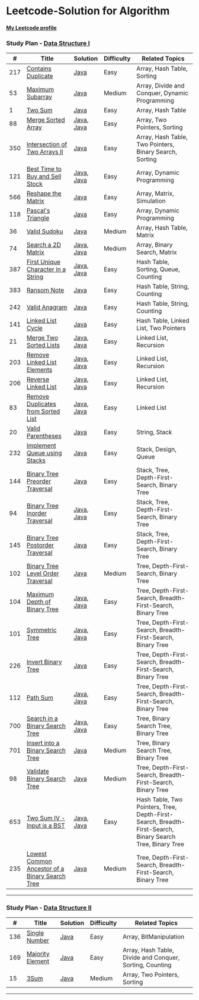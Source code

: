 # Leetcode-Solution for Algorithm

#### [My Leetcode profile](https://leetcode.com/AmyChang/)

### Study Plan - [Data Structure I](https://leetcode.com/study-plan/data-structure/?progress=fv6jie5)
| # | Title     | Solution     | Difficulty | Related Topics |
|---| --------- | ------------ | ---------- | -------------- |
|217|[Contains Duplicate](https://leetcode.com/submissions/detail/769941432/) | [Java](https://github.com/coco40725/Leetcode-Solution/blob/master/No.201-300/217.Contains_Duplicate/src/Solution.java) | Easy | Array, Hash Table, Sorting |
|53|[Maximum Subarray](https://leetcode.com/submissions/detail/769956523/) | [Java](https://github.com/coco40725/Leetcode-Solution/blob/master/No.1-100/53.Maximum_Subarray/src/Solution.java) | Medium | Array, Divide and Conquer, Dynamic Programming |
|1|[Two Sum](https://leetcode.com/submissions/detail/769956914/)| [Java](https://github.com/coco40725/Leetcode-Solution/blob/master/No.1-100/1.Two_Sum/src/Solution.java) | Easy | Array, Hash Table |
|88|[Merge Sorted Array](https://leetcode.com/submissions/detail/770016650/)|[Java](https://github.com/coco40725/Leetcode-Solution/blob/master/No.1-100/88.MergeSortedArray/src/Solution.java), [Java](https://github.com/coco40725/Leetcode-Solution/blob/master/No.1-100/88.MergeSortedArray/src/Solution1.java) | Easy | Array, Two Pointers, Sorting |
|350|[Intersection of Two Arrays II](https://leetcode.com/submissions/detail/770628396/)|[Java](https://github.com/coco40725/Leetcode-Solution/blob/master/No.301-400/350.Intersection_of_Two_Arrays_II/src/Solution.java) | Easy | Array, Hash Table, Two Pointers, Binary Search, Sorting |
|121|[Best Time to Buy and Sell Stock](https://leetcode.com/submissions/detail/770628670/)|[Java](https://github.com/coco40725/Leetcode-Solution/blob/master/No.101-200/121.Best_Time_to_Buy_and_Sell_Stock/src/Solution.java), [Java](https://github.com/coco40725/Leetcode-Solution/blob/master/No.101-200/121.Best_Time_to_Buy_and_Sell_Stock/src/Solution1.java) | Easy | Array, Dynamic Programming | 
|566|[Reshape the Matrix](https://leetcode.com/submissions/detail/771480427/)|[Java](https://github.com/coco40725/Leetcode-Solution/blob/master/No.501-600/566.Reshape_the_Matrix/src/Solution.java) | Easy | Array, Matrix, Simulation |
|118|[Pascal's Triangle](https://leetcode.com/submissions/detail/771480643/)|[Java](https://github.com/coco40725/Leetcode-Solution/blob/master/No.101-200/118.Pascal_triangle/src/Solution.java) | Easy| Array, Dynamic Programming | 
|36|[Valid Sudoku](https://leetcode.com/submissions/detail/773865508/)|[Java](https://github.com/coco40725/Leetcode-Solution/blob/master/No.1-100/36.ValidSudoku/src/Solution.java) | Medium | Array, Hash Table, Matrix|
|74|[Search a 2D Matrix](https://leetcode.com/submissions/detail/773865592/)|[Java](https://github.com/coco40725/Leetcode-Solution/blob/master/No.1-100/74.Search_a_2D_Matrix/src/Solution.java), [Java](https://github.com/coco40725/Leetcode-Solution/blob/master/No.1-100/74.Search_a_2D_Matrix/src/Solution1.java) | Medium | Array, Binary Search, Matrix|
|387|[First Unique Character in a String](https://leetcode.com/submissions/detail/773865803/) |[Java](https://github.com/coco40725/Leetcode-Solution/blob/master/No.301-400/387.FirstUniqueCharacterinaString/src/Solution.java), [Java](https://github.com/coco40725/Leetcode-Solution/blob/master/No.301-400/387.FirstUniqueCharacterinaString/src/Solution1.java) | Easy | Hash Table, Sorting, Queue, Counting |
|383|[Ransom Note](https://leetcode.com/submissions/detail/773865858/)|[Java](https://github.com/coco40725/Leetcode-Solution/blob/master/No.301-400/383.RansomNote/src/Solution.java)| Easy | Hash Table, String, Counting |
|242|[Valid Anagram](https://leetcode.com/submissions/detail/773865927/)|[Java](https://github.com/coco40725/Leetcode-Solution/blob/master/No.201-300/242.ValidAnagram/src/Solution.java) | Easy | Hash Table, String, Counting |
|141|[Linked List Cycle](https://leetcode.com/submissions/detail/773866062/)|[Java](https://github.com/coco40725/Leetcode-Solution/blob/master/No.101-200/141.LinkedListCycle/src/Solution.java) | Easy | Hash Table, Linked List, Two Pointers |
|21|[Merge Two Sorted Lists](https://leetcode.com/submissions/detail/773930093/)|[Java](https://github.com/coco40725/Leetcode-Solution/blob/master/No.1-100/21.MergeTwoSortedLists/src/Solution.java), [Java](https://github.com/coco40725/Leetcode-Solution/blob/master/No.1-100/21.MergeTwoSortedLists/src/Solution1.java) | Easy | Linked List, Recursion |
|203|[Remove Linked List Elements](https://leetcode.com/submissions/detail/774037033/)|[Java](https://github.com/coco40725/Leetcode-Solution/blob/master/No.201-300/203.RemoveLinkedListElements/src/Solution.java), [Java](https://github.com/coco40725/Leetcode-Solution/blob/master/No.201-300/203.RemoveLinkedListElements/src/Solution1.java) | Easy | Linked List, Recursion |
|206|[Reverse Linked List](https://leetcode.com/submissions/detail/775627179/)|[Java](https://github.com/coco40725/Leetcode-Solution/blob/master/No.201-300/206.ReverseLinkedList/src/Solution.java), [Java](https://github.com/coco40725/Leetcode-Solution/blob/master/No.201-300/206.ReverseLinkedList/src/Solution1.java) | Easy | Linked List, Recursion |
|83|[Remove Duplicates from Sorted List](https://leetcode.com/submissions/detail/774962577/)|[Java](https://github.com/coco40725/Leetcode-Solution/blob/master/No.1-100/83.RemoveDuplicatesfromSortedList/src/Solution.java), [Java](https://github.com/coco40725/Leetcode-Solution/blob/master/No.1-100/83.RemoveDuplicatesfromSortedList/src/Solution1.java) | Easy | Linked List |
|20|[Valid Parentheses](https://leetcode.com/submissions/detail/776809895/)|[Java](https://github.com/coco40725/Leetcode-Solution/blob/master/No.1-100/20.ValidParentheses/src/Solution.java) | Easy | String, Stack |
|232|[Implement Queue using Stacks](https://leetcode.com/submissions/detail/777342996/)|[Java](https://github.com/coco40725/Leetcode-Solution/blob/master/No.201-300/232.ImplementQueueusingStacks/src/MyQueue1.java)| Easy | Stack, Design, Queue |
|144|[Binary Tree Preorder Traversal](https://leetcode.com/submissions/detail/777487287/)|[Java](https://github.com/coco40725/Leetcode-Solution/blob/master/No.101-200/144.BinaryTreePreorderTraversal/src/Solution.java) | Easy | Stack, Tree, Depth-First-Search, Binary Tree |
|94|[Binary Tree Inorder Traversal](https://leetcode.com/submissions/detail/777515262/)|[Java](https://github.com/coco40725/Leetcode-Solution/blob/master/No.1-100/74.Search_a_2D_Matrix/src/Solution.java), [Java](https://github.com/coco40725/Leetcode-Solution/blob/master/No.1-100/74.Search_a_2D_Matrix/src/Solution1.java) | Easy | Stack, Tree, Depth-First-Search, Binary Tree |
|145|[Binary Tree Postorder Traversal](https://leetcode.com/submissions/detail/777578966/)|[Java](https://github.com/coco40725/Leetcode-Solution/blob/master/No.101-200/145.BinaryTreePostorderTraversal/src/Solution.java) | Easy | Stack, Tree, Depth-First-Search, Binary Tree |
|102|[Binary Tree Level Order Traversal](https://leetcode.com/submissions/detail/779233402/)|[Java](https://github.com/coco40725/Leetcode-Solution/blob/master/No.101-200/102.BinaryTreeLevelOrderTraversal/src/Solution.java)| Medium | Tree, Depth-First-Search, Binary Tree |
|104|[Maximum Depth of Binary Tree](https://leetcode.com/submissions/detail/779262190/)|[Java](https://github.com/coco40725/Leetcode-Solution/blob/master/No.101-200/104.MaximumDepthofBinaryTree/src/Solution.java), [Java](https://github.com/coco40725/Leetcode-Solution/blob/master/No.101-200/104.MaximumDepthofBinaryTree/src/Solution1.java)| Easy | Tree, Depth-First-Search, Breadth-First-Search, Binary Tree |
|101|[Symmetric Tree](https://leetcode.com/submissions/detail/779283185/) |[Java](https://github.com/coco40725/Leetcode-Solution/blob/master/No.101-200/101.SymmetricTree/src/Solution.java), [Java](https://github.com/coco40725/Leetcode-Solution/blob/master/No.101-200/101.SymmetricTree/src/Solution1.java)| Easy |  Tree, Depth-First-Search, Breadth-First-Search, Binary Tree |
|226|[Invert Binary Tree](https://leetcode.com/submissions/detail/791915710/) |[Java](https://github.com/coco40725/Leetcode-Solution/blob/master/No.201-300/226.InvertBinaryTree/src/Solution.java)| Easy | Tree, Depth-First-Search, Breadth-First-Search, Binary Tree |
|112|[Path Sum](https://leetcode.com/submissions/detail/803437652/) |[Java](https://github.com/coco40725/Leetcode-Solution/blob/master/No.101-200/112.PathSum/src/Solution.java), [Java](https://github.com/coco40725/Leetcode-Solution/blob/master/No.101-200/112.PathSum/src/Solution1.java)| Easy | Tree, Depth-First-Search, Breadth-First-Search, Binary Tree |
|700|[Search in a Binary Search Tree](https://leetcode.com/submissions/detail/801781282/) |[Java](https://github.com/coco40725/Leetcode-Solution/blob/master/No.601-700/700.SearchinaBinarySearchTree/src/Solution.java), [Java](https://github.com/coco40725/Leetcode-Solution/blob/master/No.601-700/700.SearchinaBinarySearchTree/src/Solution1.java)| Easy | Tree, Binary Search Tree, Binary Tree |
|701|[Insert into a Binary Search Tree](https://leetcode.com/submissions/detail/801792057/) |[Java](https://github.com/coco40725/Leetcode-Solution/blob/master/No.701-800/701.InsertintoaBinarySearchTree/src/Solution.java)| Medium | Tree, Binary Search Tree, Binary Tree |
|98|[Validate Binary Search Tree](https://leetcode.com/submissions/detail/801913909/) |[Java](https://github.com/coco40725/Leetcode-Solution/blob/master/No.1-100/98.ValidateBinarySearchTree/src/Solution.java)| Medium | Tree, Depth-First-Search, Breadth-First-Search, Binary Tree |
|653|[Two Sum IV - Input is a BST](https://leetcode.com/submissions/detail/803435217/) |[Java](https://github.com/coco40725/Leetcode-Solution/blob/master/No.601-700/653.TwoSumIVInputisaBST/src/Solution.java), [Java](https://github.com/coco40725/Leetcode-Solution/blob/master/No.601-700/653.TwoSumIVInputisaBST/src/Solution1.java)| Easy | Hash Table, Two Pointers, Tree, Depth-First-Search, Breadth-First-Search, Binary Search Tree, Binary Tree |
|235|[Lowest Common Ancestor of a Binary Search Tree](https://leetcode.com/submissions/detail/771734313/) |[Java](https://github.com/coco40725/Leetcode-Solution/blob/master/No.201-300/235.LowestCommonAncestorofaBinarySearchTree/src/Solution.java)| Medium | Tree, Depth-First-Search, Breadth-First-Search, Binary Tree |

---

### Study Plan - [Data Structure II](https://leetcode.com/study-plan/data-structure/?progress=fv6jie5)
| # | Title     | Solution     | Difficulty | Related Topics |
|---| --------- | ------------ | ---------- | -------------- |
|136|[Single Number](https://leetcode.com/submissions/detail/803450020/) |[Java](https://github.com/coco40725/Leetcode-Solution/blob/master/No.101-200/136.SingleNumber/src/Solution.java)| Easy | Array, BitManipulation |
|169|[Majority Element](https://leetcode.com/submissions/detail/759646967/) |[Java](https://github.com/coco40725/Leetcode-Solution/blob/master/No.101-200/169.MajorityNum/src/Solution.java)| Easy | Array, Hash Table, Divide and Conquer, Sorting, Counting |
|15|[3Sum](https://leetcode.com/submissions/detail/758906999/) |[Java](https://github.com/coco40725/Leetcode-Solution/blob/master/No.1-100/15.3Sum/src/Solution.java)| Medium | Array, Two Pointers, Sorting |

---

